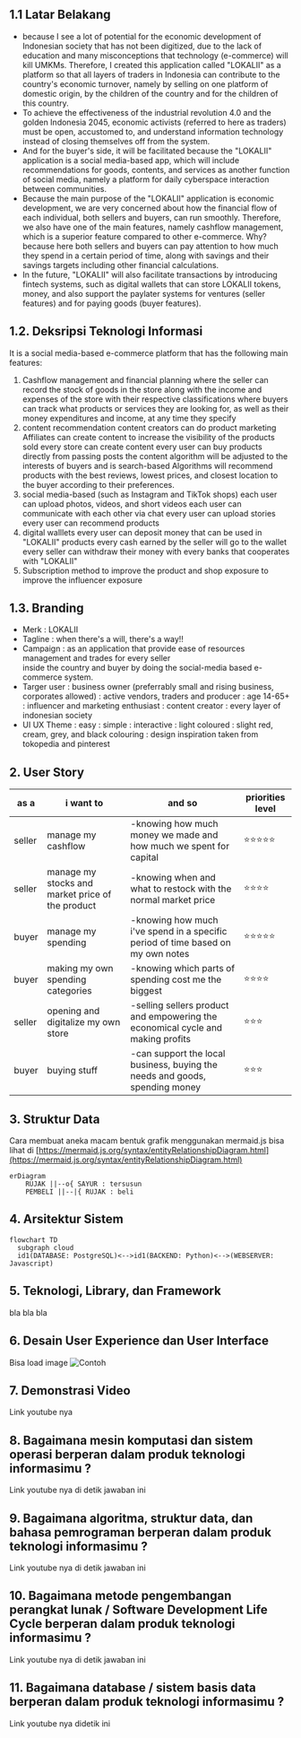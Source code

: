 ## 1.1 Latar Belakang

- because I see a lot of potential for the economic development of Indonesian society that has not been digitized, due to the 
lack of education and many misconceptions that technology (e-commerce) will kill UMKMs.
Therefore, I created this application called "LOKALII" as a platform so that all layers of traders in Indonesia can contribute to the country's economic turnover, namely by selling on one platform of domestic origin, by the children of the country and for the children of this country.
- To achieve the effectiveness of the industrial revolution 4.0 and the golden Indonesia 2045, economic activists (referred to here as traders) must be open, accustomed to, and understand information technology instead of closing themselves off from the system.
- And for the buyer's side, it will be facilitated because the "LOKALII" application is a social media-based app, which will include recommendations for goods, contents, and services as another function of social media, namely a platform for daily cyberspace interaction between communities.
- Because the main purpose of the "LOKALII" application is economic development, we are very concerned about
how the financial flow of each individual, both sellers and buyers, can run smoothly. Therefore,
we also have one of the main features, namely cashflow management, which is a superior feature compared to other e-commerce. Why? because here both sellers and buyers can pay attention to how much they spend in a certain period of time, along with savings and their savings targets including other financial calculations.
- In the future, "LOKALII" will also facilitate transactions by introducing fintech systems, such as digital wallets that can store LOKALII tokens, money, and also support the paylater systems for ventures (seller features) and for paying goods (buyer features).


## 1.2. Deksripsi Teknologi Informasi

It is a social media-based e-commerce platform that has the following main features:
1. Cashflow management and financial planning
where the seller can record the stock of goods in the store along with the income and expenses of the store with their respective classifications
where buyers can track what products or services they are looking for, as well as their money expenditures and income, at any time they specify
2. content recommendation
content creators can do product marketing
Affiliates can create content to increase the visibility of the products sold
every store can create content
every user can buy products directly from passing posts 
the content algorithm will be adjusted to the interests of buyers and is search-based
Algorithms will recommend products with the best reviews, lowest prices, and closest location to the buyer according to their preferences.
3. social media-based (such as Instagram and TikTok shops)
each user can upload photos, videos, and short videos
each user can communicate with each other via chat
every user can upload stories
every user can recommend products
4. digital walllets
every user can deposit money that can be used in "LOKALII" products
every cash earned by the seller will go to the wallet 
every seller can withdraw their money with every banks that cooperates with "LOKALII"
5. Subscription method
to improve the product and shop exposure
to improve the influencer exposure


## 1.3. Branding

- Merk        : LOKALII
- Tagline     : when there's a will, there's a way!!
- Campaign    : as an application that provide ease of resources management and trades for every seller     
                inside the country and buyer by doing the social-media based e-commerce system.
- Targer user : business owner (preferrably small and rising business, corporates allowed)
              : active vendors, traders and producer
              : age 14-65+
              : influencer and marketing enthusiast
              : content creator
              : every layer of indonesian society
- UI UX Theme : easy
              : simple
              : interactive
              : light coloured
              : slight red, cream, grey, and black colouring
              : design inspiration taken from tokopedia and pinterest


## 2. User Story

as a | i want to | and so | priorities level
---- | ---- | ---- | ---- 
seller | manage my cashflow | -knowing how much money we made and how much we spent for capital | ⭐⭐⭐⭐⭐
seller | manage my stocks and market price of the product | -knowing when and what to restock with the normal market price | ⭐⭐⭐⭐
buyer | manage my spending | -knowing how much i've spend in a specific period of time based on my own notes | ⭐⭐⭐⭐⭐
buyer | making my own spending categories | -knowing which parts of spending cost me the biggest | ⭐⭐⭐⭐
seller | opening and digitalize my own store | -selling sellers product and empowering the economical cycle and making profits |  ⭐⭐⭐
buyer | buying stuff | -can support the local business, buying the needs and goods, spending money | ⭐⭐⭐

## 3. Struktur Data

Cara membuat aneka macam bentuk grafik menggunakan mermaid.js bisa lihat di [https://mermaid.js.org/syntax/entityRelationshipDiagram.html](https://mermaid.js.org/syntax/entityRelationshipDiagram.html) 

```mermaid
erDiagram
    RUJAK ||--o{ SAYUR : tersusun
    PEMBELI ||--|{ RUJAK : beli
```

## 4. Arsitektur Sistem

```mermaid
flowchart TD
  subgraph cloud
  id1(DATABASE: PostgreSQL)<-->id1(BACKEND: Python)<-->(WEBSERVER: Javascript)

```

## 5. Teknologi, Library, dan Framework

bla bla bla

## 6. Desain User Experience dan User Interface

Bisa load image 
![Contoh](https://fastly.picsum.photos/id/318/536/354.jpg?hmac=Ixy-wle80nudIR_cmnF1iY2y6rMUH7_9sk-BP1fTpM8)

## 7. Demonstrasi Video

Link youtube nya

## 8. Bagaimana mesin komputasi dan sistem operasi berperan dalam produk teknologi informasimu ?

Link youtube nya di detik jawaban ini

## 9. Bagaimana algoritma, struktur data, dan bahasa pemrograman berperan dalam produk teknologi informasimu ?

Link youtube nya di detik jawaban ini

## 10. Bagaimana metode pengembangan perangkat lunak / Software Development Life Cycle berperan dalam produk teknologi informasimu ?

Link youtube nya di detik jawaban ini

## 11. Bagaimana database / sistem basis data berperan dalam produk teknologi informasimu ?

Link youtube nya didetik ini
